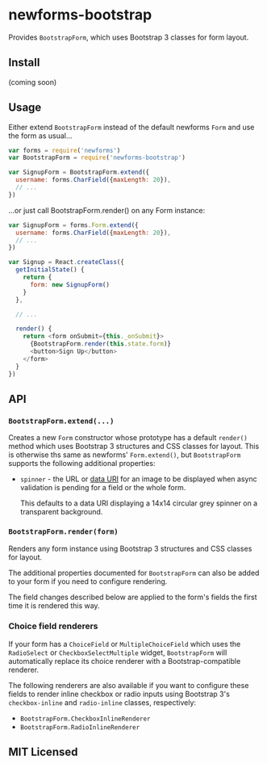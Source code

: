 # newforms-bootstrap

Provides `BootstrapForm`, which uses Bootstrap 3 classes for form layout.

## Install

(coming soon)

## Usage

Either extend `BootstrapForm` instead of the default newforms `Form` and use the
form as usual...

```javascript
var forms = require('newforms')
var BootstrapForm = require('newforms-bootstrap')

var SignupForm = BootstrapForm.extend({
  username: forms.CharField({maxLength: 20}),
  // ...
})
```

...or just call BootstrapForm.render() on any Form instance:

```javascript
var SignupForm = forms.Form.extend({
  username: forms.CharField({maxLength: 20}),
  // ...
})

var Signup = React.createClass({
  getInitialState() {
    return {
      form: new SignupForm()
    }
  },

  // ...

  render() {
    return <form onSubmit={this._onSubmit}>
      {BootstrapForm.render(this.state.form)}
      <button>Sign Up</button>
    </form>
  }
})
```

## API

### `BootstrapForm.extend(...)`

Creates a new `Form` constructor whose prototype has a default `render()` method
which uses Bootstrap 3 structures and CSS classes for layout. This is otherwise
ths same as newforms' `Form.extend()`, but `BootstrapForm` supports the following
additional properties:

* `spinner` - the URL or [data URI](http://en.wikipedia.org/wiki/Data_URI_scheme)
  for an image to be displayed when async validation is pending for a field or
  the whole form.

  This defaults to a data URI displaying a 14x14 circular grey
  spinner on a transparent background.

### `BootstrapForm.render(form)`

Renders any form instance using Bootstrap 3 structures and CSS classes for
layout.

The additional properties documented for `BootstrapForm` can also be added to
your form if you need to configure rendering.

The field changes described below are applied to the form's fields the first
time it is rendered this way.

### Choice field renderers

If your form has a `ChoiceField` or `MultipleChoiceField` which uses the
`RadioSelect` or `CheckboxSelectMultiple` widget, `BootstrapForm` will
automatically replace its choice renderer with a Bootstrap-compatible renderer.

The following renderers are also available if you want to configure these fields
to render inline checkbox or radio inputs using  Bootstrap 3's `checkbox-inline`
and `radio-inline` classes, respectively:

* `BootstrapForm.CheckboxInlineRenderer`
* `BootstrapForm.RadioInlineRenderer`

## MIT Licensed

